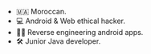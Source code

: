 - 🇲🇦 Moroccan.
- 💻 Android & Web ethical hacker.
- 🧑‍🔧 Reverse engineering android apps.
- 🛠️ Junior Java developer.
